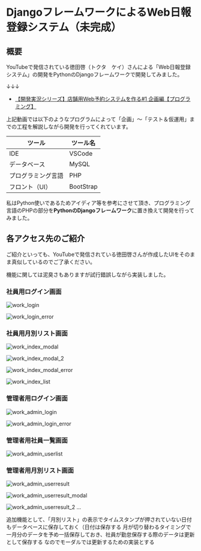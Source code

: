 # DjangoフレームワークによるWeb日報登録システム（未完成）

## 概要

YouTubeで発信されている徳田啓（トクタ　ケイ）さんによる「Web日報登録システム」の開発をPythonのDjangoフレームワークで開発してみました。

↓↓↓
- [【開発実況シリーズ】店舗用Web予約システムを作る#1 企画編【プログラミング】](https://www.youtube.com/watch?v=6nM48VIWr4I&list=PLgx8xyH2m7OUtmSNw_RLOUDiBnZjhz0d8)

上記動画では以下のようなプログラムによって「企画」～「テスト＆仮運用」までの工程を解説しながら開発を行ってくれています。

|ツール|ツール名|
|----|----|
|IDE|VSCode|
|データベース|MySQL|
|プログラミング言語|PHP|
|フロント（UI）|BootStrap|

私はPython使いであるためアイディア等を参考にさせて頂き、プログラミング言語のPHPの部分を**PythonのDjangoフレームワーク**に置き換えて開発を行ってみました。

## 各アクセス先のご紹介

ご紹介といっても、YouTubeで発信されている徳田啓さんが作成したUIをそのまま真似しているのでご了承ください。

機能に関しては泥臭さもありますが試行錯誤しながら実装しました。

### 社員用ログイン画面

![work_login](https://user-images.githubusercontent.com/51676019/200212822-0def97c7-e374-4f9c-9a7c-8dfe74b26d07.jpg)

![work_login_error](https://user-images.githubusercontent.com/51676019/200213810-01b8b79b-ff9c-45f0-8e45-b41fe66ef0df.jpg)



### 社員用月別リスト画面

![work_index_modal](https://user-images.githubusercontent.com/51676019/200213853-8c36d5c1-5db7-453f-9748-a7c4e8574667.jpg)

![work_index_modal_2](https://user-images.githubusercontent.com/51676019/200213884-d69dc0d4-079c-4bb6-8b4f-9dd12ae0f05d.jpg)

![work_index_modal_error](https://user-images.githubusercontent.com/51676019/200213915-3b924d3c-f3c4-4a1b-affd-733c185b2f32.jpg)

![work_index_list](https://user-images.githubusercontent.com/51676019/200213928-30e1aaad-a5e6-4aff-9d84-757b0837a109.jpg)


### 管理者用ログイン画面

![work_admin_login](https://user-images.githubusercontent.com/51676019/200214923-901d022a-3f0a-41aa-8ad6-98d56cd5f139.jpg)

![work_admin_login_error](https://user-images.githubusercontent.com/51676019/200214944-aa552932-2e15-4549-9dca-959ce46b4a92.jpg)

### 管理者用社員一覧画面

![work_admin_userlist](https://user-images.githubusercontent.com/51676019/200215015-df3d6b2c-87b2-4289-8324-2897432cea62.jpg)

### 管理者用月別リスト画面

![work_admin_userresult](https://user-images.githubusercontent.com/51676019/200215072-b85b7bae-726b-4070-876f-c102bec4b6ca.jpg)

![work_admin_userresult_modal](https://user-images.githubusercontent.com/51676019/200215087-6f5d2501-ed6e-4a61-b712-63e6e117a50f.jpg)

![work_admin_userresult_2](https://user-images.githubusercontent.com/51676019/200215101-25d81a66-909b-455d-89a2-e55b0dca5d21.jpg)
...

追加機能として、「月別リスト」の表示でタイムスタンプが押されていない日付もデータベースに保存しておく（日付は保存する
月が切り替わるタイミングで一月分のデータを予め一括保存しておき、社員が勤怠保存する際のデータは更新として保存する
なのでモーダルでは更新するための実装とする
